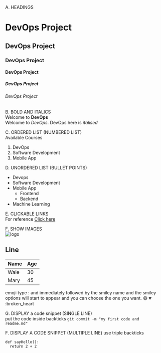 A. HEADINGS

# DevOps Project
## DevOps Project
### DevOps Project
#### DevOps Project
##### DevOps Project
###### DevOps Project


B. BOLD AND ITALICS  
Welcome to **DevOps**  
Welcome to *DevOps*. DevOps here is *italised*

C. ORDERED LIST (NUMBERED LIST)  
Available Courses  
1. DevOps
2. Software Development
3. Mobile App

D. UNORDERED LIST (BULLET POINTS)  
- Devops
- Software Development
- Mobile App
  - Frontend
  - Backend
- Machine Learning

E. CLICKABLE LINKS  
For reference [Click here](www.yahoo.com)

F. SHOW IMAGES  
![logo](https://github.com/cebonheur/Demo-Documentation/blob/main/octon%20logo.JPG)

Line
---


|Name|Age|
| -    |  -  |
|Wale|30|
|Mary|45|


emoji 
type : and immediately followed by the smiley name and the smiley options will start to appear and you can choose the one you want.
😄
💔
:broken_heart

G. DISPLAY a code snippet (SINGLE LINE)  
put the code inside backticks 
`git commit -m "my first code and readme.md"`


F. DISPLAY A CODE SNIPPET (MULTIPLE LINE) 
use triple backticks

```
def sayHello():
  return 2 + 2

